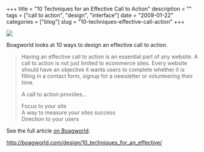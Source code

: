+++
title = "10 Techniques for an Effective Call to Action"
description = ""
tags = ["call to action", "design", "interface"]
date = "2009-01-22"
categories = ["blog"]
slug = "10-techniques-effective-call-action"
+++



  <div class="notebook-screenshot"><a href="http://boagworld.com/design/10_techniques_for_an_effective/"><img src="/media/notebook/effective-call-to-action.jpg" class="notebook-image" /></a></div><p>Boagworld looks at 10 ways to design an effective call to action.</p>
<blockquote><p>Having an effective call to action is an essential part of any website. A call to action is not just limited to ecommerce sites. Every website should have an objective it wants users to complete whether it is filling in a contact form, signup for a newsletter or volunteering their time.</p>
<p>A call to action provides...</p>
<p>Focus to your site<br />
A way to measure your sites success<br />
Direction to your users
</p></blockquote>
<p>See the full article <a href="http://boagworld.com/design/10_techniques_for_an_effective/">on Boagworld</a>.</p>
    
  <a href="http://boagworld.com/design/10_techniques_for_an_effective/">http://boagworld.com/design/10_techniques_for_an_effective/</a>
